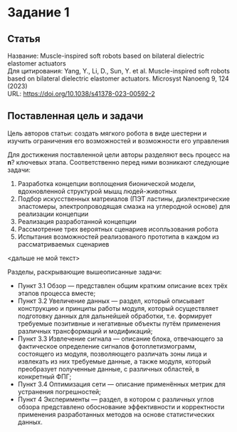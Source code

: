 # Задание 1

## Статья
Название: Muscle-inspired soft robots based on bilateral dielectric elastomer actuators   
Для цитирования: Yang, Y., Li, D., Sun, Y. et al. Muscle-inspired soft robots based on bilateral dielectric elastomer actuators. Microsyst Nanoeng 9, 124 (2023)   
URL: https://doi.org/10.1038/s41378-023-00592-2  

## Поставленная цель и задачи
Цель авторов статьи: создать мягкого робота в виде шестерни и изучить ограничения его возможностей и возможности его управления

Для достижения поставленной цели авторы разделяют весь процесс на **n**? ключевых этапа. Соответственно перед ними возникают следующие задачи:
1) Разработка концепции воплощения бионической модели, вдохновленной структурой мышц людей-животных
2) Подбор искусственных матреиалов (ПЭТ ластины, диэлектрические эластомеры, электропроводящая смазка на углеродной основе) для реализации концепции
3) Реализация разработанной концепции 
4) Рассмотрение трех вероятных сценариев исопльзования робота
5) Испытания возможностей реализованого прототипа в каждом из рассматриваемых сценариев

<дальше не мой текст>

Разделы, раскрывающие вышеописанные задачи:
- Пункт 3.1 Обзор — представлен общим кратким описание всех трёх этапов процесса вместе;
- Пункт 3.2 Увеличение данных — раздел, который описывает конструкцию и принципы работы модуля, который осуществляет подготовку данных для дальнейшей обработки, т.е. формирует требуемые позитивные и негативные объекты путём применения различных трансформаций и модификаций; 
- Пункт 3.3 Извлечение сигнала — описание блока, отвечающего за фактическое определение сигналов фотоплетизмограмм, состоящего из модуля, позволяющего различать зоны лица и извлекать из них требуемые данные, а также модуля, который преобразует полученные данные, с различных областей, в конкретный ФПГ;
- Пункт 3.4 Оптимизация сети — описание применённых метрик для устранения погрешностей;
- Пункт 4 Эксперименты — раздел, в котором с различных углов обзора представлено обоснование эффективности и корректности применения разработанных методов на основе статистических данных. 

